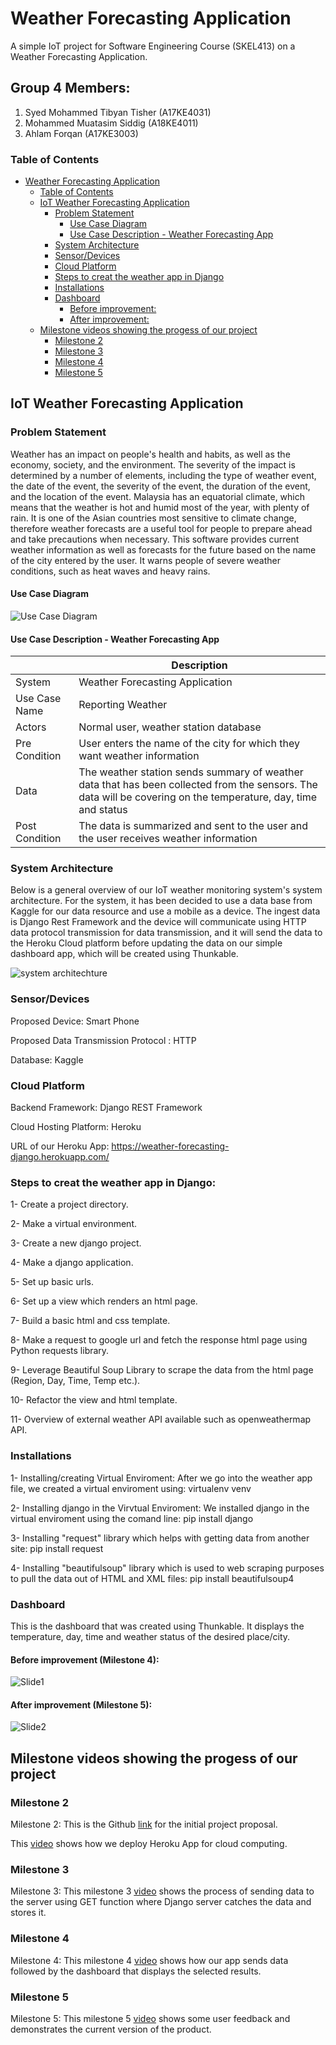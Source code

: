 # Weather Forecasting Application
A simple IoT project for Software Engineering Course (SKEL413) on a Weather Forecasting Application.
## Group 4 Members: 
 1. Syed Mohammed Tibyan Tisher (A17KE4031)
 2. Mohammed Muatasim Siddig (A18KE4011)
 3. Ahlam Forqan (A17KE3003)

### Table of Contents 

- [Weather Forecasting Application](#weather-forecasting-application)
    + [Table of Contents](#table-of-contents)
  * [IoT Weather Forecasting Application](#iot-weather-forecasting-application)
    + [Problem Statement](#problem-statement)
      - [Use Case Diagram](#use-case-diagram)
      - [Use Case Description - Weather Forecasting App](#use-case-description---weather-forecasting-app)
    + [System Architecture](#system-architecture)
    + [Sensor/Devices](#sensordevices)
    + [Cloud Platform](#cloud-platform)
    + [Steps to creat the weather app in Django](#steps-to-creat-the-weather-app-in-django)
    + [Installations](#installations)
    + [Dashboard](#dashboard)
      - [Before improvement:](#before-improvement)
      - [After improvement:](#after-improvement)
  * [Milestone videos showing the progess of our project](#milestone-videos-showing-the-progess-of-our-project)
    + [Milestone 2](#milestone-2)
    + [Milestone 3](#milestone-3)
    + [Milestone 4](#milestone-4)
    + [Milestone 5](#milestone-5)
   
## IoT Weather Forecasting Application

### Problem Statement

Weather has an impact on people's health and habits, as well as the economy, society, and the environment. The severity of the impact is determined by a number of elements, including the type of weather event, the date of the event, the severity of the event, the duration of the event, and the location of the event. Malaysia has an equatorial climate, which means that the weather is hot and humid most of the year, with plenty of rain. It is one of the Asian countries most sensitive to climate change, therefore weather forecasts are a useful tool for people to prepare ahead and take precautions when necessary. This software provides current weather information as well as forecasts for the future based on the name of the city entered by the user. It warns people of severe weather conditions, such as heat waves and heavy rains. 


#### Use Case Diagram
![Use Case Diagram](https://user-images.githubusercontent.com/94036456/152689391-502c9f98-0544-41c4-8a1a-9d48fc1d3f97.png)


#### Use Case Description - Weather Forecasting App


|        | Description |
| ------- | ---------------|
| System | Weather Forecasting Application |
| Use Case Name | Reporting Weather |
| Actors | Normal user, weather station database |
| Pre Condition | User enters the name of the city for which they want weather information |
| Data | The weather station sends summary of weather data that has been collected from the sensors. The data will be covering on the temperature, day, time and status |
| Post Condition | The data is summarized and sent to the user and the user receives weather information|


### System Architecture

Below is a general overview of our IoT weather monitoring system's system architecture. For the system, it has been decided to use a data base from Kaggle for our data resource and use a mobile as a device. The ingest data is Django Rest Framework and the device will communicate using HTTP data protocol transmission for data transmission, and it will send the data to the Heroku Cloud platform before updating the data on our simple dashboard app, which will be created using Thunkable.


![system architechture](https://user-images.githubusercontent.com/94036456/152691410-3158de8e-142f-468c-b774-7ec75873128a.png)


### Sensor/Devices

Proposed Device: Smart Phone

Proposed Data Transmission Protocol : HTTP

Database: Kaggle


### Cloud Platform

Backend Framework: Django REST Framework

Cloud Hosting Platform: Heroku

URL of our Heroku App: https://weather-forecasting-django.herokuapp.com/

### Steps to creat the weather app in Django: 

1- Create a project directory.

2- Make a virtual environment.

3- Create a new django project.

4- Make a django application.

5- Set up basic urls.

6- Set up a view which renders an html page.

7- Build a basic html and css template.

8- Make a request to google url and fetch the response html page using Python requests library.

9- Leverage Beautiful Soup Library to scrape the data from the html page (Region, Day, Time, Temp etc.).

10- Refactor the view and html template.

11- Overview of external weather API available such as openweathermap API.

### Installations 

1- Installing/creating Virtual Enviroment:
After we go into the weather app file, we created a virtual enviroment using: virtualenv venv

2- Installing django in the Virvtual Enviroment:
We installed django in the virtual enviroment using the comand line: pip install django 

3- Installing "request" library which helps with getting data from another site: pip install request

4- Installing "beautifulsoup" library which is used to web scraping purposes to pull the data out of HTML and XML files: pip install beautifulsoup4

### Dashboard

This is the dashboard that was created using Thunkable. It displays the temperature, day, time and weather status of the desired place/city.

#### Before improvement (Milestone 4):

![Slide1](https://user-images.githubusercontent.com/94036456/152692129-943704db-f688-462f-a7e9-fd87e54d43a6.PNG)


#### After improvement (Milestone 5):

![Slide2](https://user-images.githubusercontent.com/94036456/152692137-7faa842a-78c6-4d9d-9a12-0afd5f1531b0.PNG)

 
## Milestone videos showing the progess of our project
 
 ### Milestone 2
 Milestone 2: This is the Github [link](https://github.com/syedtibyan/hello-world/tree/main) for the initial project proposal.
 
 This [video](https://www.youtube.com/watch?v=OulPHqP3-Do) shows how we deploy Heroku App for cloud computing.
 
 ### Milestone 3
 Milestone 3: This milestone 3 [video](https://www.youtube.com/watch?v=_Uaw4Dv0HQo) shows the process of sending data to the server using GET function where Django server catches the data and stores it.

 ### Milestone 4
 Milestone 4: This milestone 4 [video](https://www.youtube.com/watch?v=euC4TuT2mGY) shows how our app sends data followed by the dashboard that displays the selected results.


 ### Milestone 5
 Milestone 5: This milestone 5 [video](https://www.youtube.com/watch?v=wLowEuN7x4Y) shows some user feedback and demonstrates the current version of the product.
